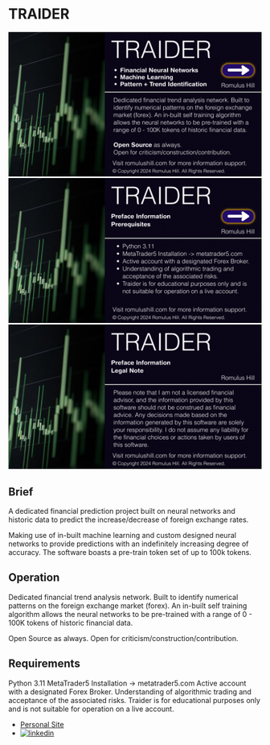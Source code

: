 # TRAIDER

<img src="https://github.com/romulushill/TRAIDER/blob/main/images/traider1.png" alt="Romulus Hill's TRAIDER Banner - Neural Network Financial Trading, Software Developer, Computational Pioneer">
<img src="https://github.com/romulushill/TRAIDER/blob/main/images/traider2.png" alt="Romulus Hill's TRAIDER Banner - Neural Network Financial Trading, Software Developer, Computational Pioneer">
<img src="https://github.com/romulushill/TRAIDER/blob/main/images/traider3.png" alt="Romulus Hill's TRAIDER Banner - Neural Network Financial Trading, Software Developer, Computational Pioneer">

## Brief

A dedicated financial prediction project built on neural networks and historic data to predict the increase/decrease of foreign exchange rates.

Making use of in-built machine learning and custom designed neural networks to provide predictions with an indefinitely increasing degree of accuracy. The software boasts a pre-train token set of up to 100k tokens.

## Operation
Dedicated financial trend analysis network. Built to identify numerical patterns on the foreign exchange market (forex). An in-built self training algorithm allows the neural networks to be pre-trained with a range of 0 - 100K tokens of historic financial data.

Open Source as always. 
Open for criticism/construction/contribution.

## Requirements

Python 3.11
MetaTrader5 Installation -> metatrader5.com
Active account with a designated Forex Broker.
Understanding of algorithmic trading and acceptance of the associated risks.
Traider is for educational purposes only and is not suitable for operation on a live account.


- <a href="https://romulushill.co.uk/">Personal Site</a>
- <a href="https://www.linkedin.com/in/romulushill/">![linkedin](https://img.shields.io/badge/LinkedIn-0077B5?style=for-the-badge&logo=Linkedin&logoColor=white)</a>
